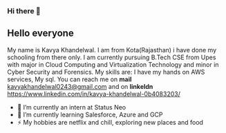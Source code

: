### Hi there 👋
## Hello everyone

<!--
**kavya-k243/kavya-k243** is a ✨ _special_ ✨ repository because its `README.md` (this file) appears on your GitHub profile.
-->
My name is Kavya Khandelwal. I am from Kota(Rajasthan) i have done my schooling from there only. I am currently pursuing B.Tech CSE from Upes with major in Cloud Computing and Virtualization Technology and minor in Cyber Security and Forensics.
My skills are: I have my hands on AWS services,  My sql. You can reach me on **mail** kavyakhandelwal0243@gmail.com and on **linkeldn** https://www.linkedin.com/in/kavya-khandelwal-0b4083203/


- 🔭 I’m currently an intern at Status Neo
- 🌱 I’m currently learning Salesforce, Azure and GCP
- ⚡ My hobbies are netflix and chill, exploring new places and food


